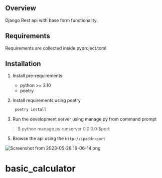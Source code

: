## Overview
Django Rest api with base form functionality.

## Requirements
 Requirements are collected inside pyproject.toml

## Installation
 1. Install pre-requirements:
    - python >= 3.10
    - poetry
2. Install requirements using poetry 
   ``` sh 
    poetry install
   ```

4. Run the development server using manage.py from command prompt
> $ python manage.py runserver 0.0.0.0:$port 

5. Browse the api using the `http://ipaddr:port`

![Screenshot from 2023-05-28 16-06-14.png](..%2F..%2F..%2FPictures%2FScreenshot%20from%202023-05-28%2016-06-14.png)
# basic_calculator

